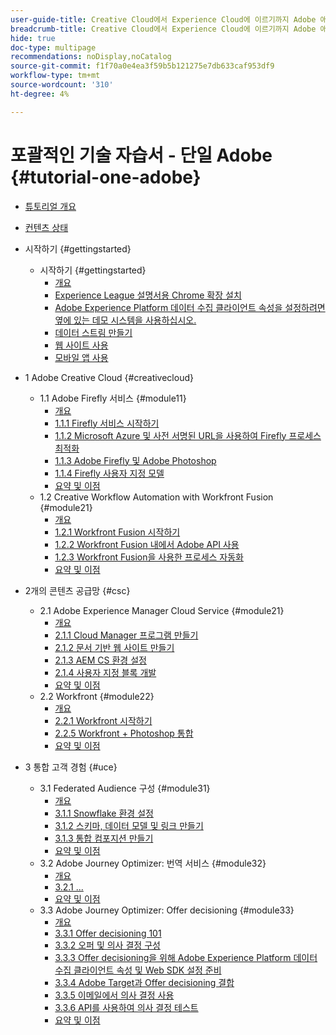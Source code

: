 ```yaml
---
user-guide-title: Creative Cloud에서 Experience Cloud에 이르기까지 Adobe 애플리케이션을 위한 포괄적인 기술 자습서
breadcrumb-title: Creative Cloud에서 Experience Cloud에 이르기까지 Adobe 애플리케이션을 위한 포괄적인 기술 자습서
hide: true
doc-type: multipage
recommendations: noDisplay,noCatalog
source-git-commit: f1f70a0e4ea3f59b5b121275e7db633caf953df9
workflow-type: tm+mt
source-wordcount: '310'
ht-degree: 4%

---
```



# 포괄적인 기술 자습서 - 단일 Adobe {#tutorial-one-adobe}

+ [튜토리얼 개요](/help/tutorial-one-adobe/overview.md)
+ [컨텐츠 상태](/help/tutorial-one-adobe/status.md)

+ 시작하기 {#gettingstarted}
   + 시작하기 {#gettingstarted}
      + [개요](/help/tutorial-one-adobe/modules/getting-started/gettingstarted/getting-started.md)
      + [Experience League 설명서용 Chrome 확장 설치](/help/tutorial-one-adobe/modules/getting-started/gettingstarted/ex1.md)
      + [Adobe Experience Platform 데이터 수집 클라이언트 속성을 설정하려면 옆에 있는 데모 시스템을 사용하십시오.](/help/tutorial-one-adobe/modules/getting-started/gettingstarted/ex2.md)
      + [데이터 스트림 만들기](/help/tutorial-one-adobe/modules/getting-started/gettingstarted/ex3.md)
      + [웹 사이트 사용](/help/tutorial-one-adobe/modules/getting-started/gettingstarted/ex4.md)
      + [모바일 앱 사용](/help/tutorial-one-adobe/modules/getting-started/gettingstarted/ex5.md)

+ 1 Adobe Creative Cloud {#creativecloud}
   + 1.1 Adobe Firefly 서비스 {#module11}
      + [개요](/help/tutorial-one-adobe/modules/creative-cloud/module1.1/firefly-services.md)
      + [1.1.1 Firefly 서비스 시작하기](/help/tutorial-one-adobe/modules/creative-cloud/module1.1/ex1.md)
      + [1.1.2 Microsoft Azure 및 사전 서명된 URL을 사용하여 Firefly 프로세스 최적화](/help/tutorial-one-adobe/modules/creative-cloud/module1.1/ex2.md)
      + [1.1.3 Adobe Firefly 및 Adobe Photoshop](/help/tutorial-one-adobe/modules/creative-cloud/module1.1/ex3.md)
      + [1.1.4 Firefly 사용자 지정 모델](/help/tutorial-one-adobe/modules/creative-cloud/module1.1/ex4.md)
      + [요약 및 이점](/help/tutorial-one-adobe/modules/creative-cloud/module1.1/summary.md)
   + 1.2 Creative Workflow Automation with Workfront Fusion {#module21}
      + [개요](/help/tutorial-one-adobe/modules/creative-cloud/module1.2/automation.md)
      + [1.2.1 Workfront Fusion 시작하기](/help/tutorial-one-adobe/modules/creative-cloud/module1.2/ex1.md)
      + [1.2.2 Workfront Fusion 내에서 Adobe API 사용](/help/tutorial-one-adobe/modules/creative-cloud/module1.2/ex2.md)
      + [1.2.3 Workfront Fusion을 사용한 프로세스 자동화](/help/tutorial-one-adobe/modules/creative-cloud/module1.2/ex3.md)
      + [요약 및 이점](/help/tutorial-one-adobe/modules/creative-cloud/module1.2/summary.md)

+ 2개의 콘텐츠 공급망 {#csc}
   + 2.1 Adobe Experience Manager Cloud Service {#module21}
      + [개요](/help/tutorial-one-adobe/modules/csc/module2.1/aemcs.md)
      + [2.1.1 Cloud Manager 프로그램 만들기](/help/tutorial-one-adobe/modules/csc/module2.1/ex1.md)
      + [2.1.2 문서 기반 웹 사이트 만들기](/help/tutorial-one-adobe/modules/csc/module2.1/ex2.md)
      + [2.1.3 AEM CS 환경 설정](/help/tutorial-one-adobe/modules/csc/module2.1/ex3.md)
      + [2.1.4 사용자 지정 블록 개발](/help/tutorial-one-adobe/modules/csc/module2.1/ex4.md)
      + [요약 및 이점](/help/tutorial-one-adobe/modules/csc/module2.1/summary.md)
   + 2.2 Workfront {#module22}
      + [개요](/help/tutorial-one-adobe/modules/csc/module2.2/workfront.md)
      + [2.2.1 Workfront 시작하기](/help/tutorial-one-adobe/modules/csc/module2.2/ex1.md)
      + [2.2.5 Workfront + Photoshop 통합](/help/tutorial-one-adobe/modules/csc/module2.2/ex5.md)
      + [요약 및 이점](/help/tutorial-one-adobe/modules/csc/module2.2/summary.md)

+ 3 통합 고객 경험 {#uce}
   + 3.1 Federated Audience 구성 {#module31}
      + [개요](/help/tutorial-one-adobe/modules/uce/module3.1/fac.md)
      + [3.1.1 Snowflake 환경 설정](/help/tutorial-one-adobe/modules/uce/module3.1/ex1.md)
      + [3.1.2 스키마, 데이터 모델 및 링크 만들기](/help/tutorial-one-adobe/modules/uce/module3.1/ex2.md)
      + [3.1.3 통합 컴포지션 만들기](/help/tutorial-one-adobe/modules/uce/module3.1/ex3.md)
      + [요약 및 이점](/help/tutorial-one-adobe/modules/uce/module3.1/summary.md)
   + 3.2 Adobe Journey Optimizer: 번역 서비스 {#module32}
      + [개요](/help/tutorial-one-adobe/modules/uce/module3.2/ajotranslationsvcs.md)
      + [3.2.1 ...](/help/tutorial-one-adobe/modules/uce/module3.2/ex1.md)
      + [요약 및 이점](/help/tutorial-one-adobe/modules/uce/module3.2/summary.md)
   + 3.3 Adobe Journey Optimizer: Offer decisioning {#module33}
      + [개요](/help/tutorial-one-adobe/modules/uce/module3.3/offer-decisioning.md)
      + [3.3.1 Offer decisioning 101](/help/tutorial-one-adobe/modules/uce/module3.3/ex1.md)
      + [3.3.2 오퍼 및 의사 결정 구성](/help/tutorial-one-adobe/modules/uce/module3.3/ex2.md)
      + [3.3.3 Offer decisioning을 위해 Adobe Experience Platform 데이터 수집 클라이언트 속성 및 Web SDK 설정 준비](/help/tutorial-one-adobe/modules/uce/module3.3/ex3.md)
      + [3.3.4 Adobe Target과 Offer decisioning 결합](/help/tutorial-one-adobe/modules/uce/module3.3/ex4.md)
      + [3.3.5 이메일에서 의사 결정 사용](/help/tutorial-one-adobe/modules/uce/module3.3/ex5.md)
      + [3.3.6 API를 사용하여 의사 결정 테스트](/help/tutorial-one-adobe/modules/uce/module3.3/ex6.md)
      + [요약 및 이점](/help/tutorial-one-adobe/modules/uce/module3.3/summary.md)

